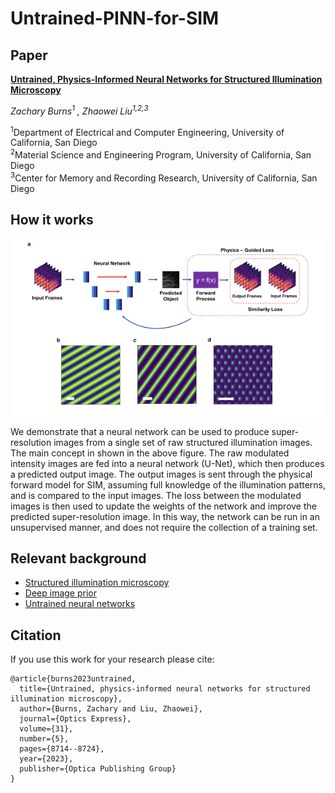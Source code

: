 # Untrained-PINN-for-SIM

## Paper
**[Untrained, Physics-Informed Neural Networks for Structured Illumination Microscopy](https://opg.optica.org/oe/fulltext.cfm?uri=oe-31-5-8714&id=526758)**

*Zachary Burns<sup>1</sup> , Zhaowei Liu<sup>1,2,3</sup>*

<sup>1</sup>Department of Electrical and Computer Engineering, University of California, San Diego\
<sup>2</sup>Material Science and Engineering Program, University of California, San Diego\
<sup>3</sup>Center for Memory and Recording Research, University of California, San Diego

## How it works
![PINN concept](Fig/figure_1.png)

We demonstrate that a neural network can be used to produce super-resolution images from a single set of raw structured illumination images. The main concept in shown in the above figure. The raw modulated intensity images are fed into a neural network (U-Net), which then produces a predicted output image. The output images is sent through the physical forward model for SIM, assuming full knowledge of the illumination patterns, and is compared to the input images. The loss between the modulated images is then used to update the weights of the network and improve the predicted super-resolution image. In this way, the network can be run in an unsupervised manner, and does not require the collection of a training set.

## Relevant background
  - [Structured illumination microscopy](https://opg.optica.org/aop/fulltext.cfm?uri=aop-7-2-241&id=319011)
  - [Deep image prior](https://openaccess.thecvf.com/content_cvpr_2018/html/Ulyanov_Deep_Image_Prior_CVPR_2018_paper.html)
  - [Untrained neural networks](https://www.nature.com/articles/s41377-020-0302-3)

## Citation
If you use this work for your research please cite:
```
@article{burns2023untrained,
  title={Untrained, physics-informed neural networks for structured illumination microscopy},
  author={Burns, Zachary and Liu, Zhaowei},
  journal={Optics Express},
  volume={31},
  number={5},
  pages={8714--8724},
  year={2023},
  publisher={Optica Publishing Group}
}
```
